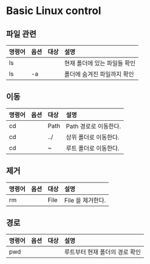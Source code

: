 # Basic Linux control 

## 파일 관련


| 명령어 | 옵션 | 대상 | 설명 |
| :--- | :--- | :--- | :--- |
| ls |  | | 현재 폴더에 있는 파일들 확인 | 
| ls | -a | | 폴더에 숨겨진 파일까지 확인 | 

## 이동

| 명령어 | 옵션 | 대상 | 설명 |
| :--- | :--- | :--- | :--- |
| cd |  |Path| Path 경로로 이동한다. | 
| cd  |  | ../ | 상위 폴더로 이동한다. | 
| cd | | ~ | 루트 폴더로 이동한다.| 


## 제거

| 명령어 | 옵션 | 대상 | 설명 |
| :--- | :--- | :--- | :--- |
| rm |  | File | File 을 제거한다. | 

## 경로

| 명령어 | 옵션 | 대상 | 설명 |
| :--- | :--- | :--- | :--- |
| pwd |  |  | 루트부터 현재 폴더의 경로 확인 | 